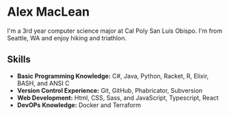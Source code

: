 # Alex MacLean

I'm a 3rd year computer science major at Cal Poly San Luis Obispo. I'm from Seattle, WA and enjoy hiking and triathlon.

## Skills

- **Basic Programming Knowledge:** C#, Java, Python, Racket, R, Elixir, BASH, and ANSI C
- **Version Control Experience:** Git, GitHub, Phabricator, Subversion
- **Web Development:** Html, CSS, Sass, and JavaScript, Typescript, React
- **DevOPs Knowledge:** Docker and Terraform

<!--
**AlexMaclean/AlexMaclean** is a ✨ _special_ ✨ repository because its `README.md` (this file) appears on your GitHub profile.

Here are some ideas to get you started:

- 🔭 I’m currently working on ...
- 🌱 I’m currently learning ...
- 👯 I’m looking to collaborate on ...
- 🤔 I’m looking for help with ...
- 💬 Ask me about ...
- 📫 How to reach me: ...
- 😄 Pronouns: ...
- ⚡ Fun fact: ...
-->
